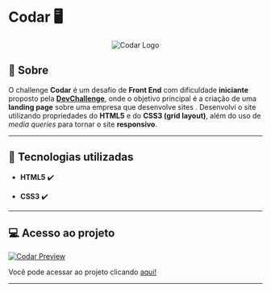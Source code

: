 # Codar :desktop_computer:

<p align="center">

<img src="https://i.imgur.com/Fzq7PJs.png" alt="Codar Logo"/>

</p>

##  :book: Sobre

  

O challenge **Codar** é um desafio de **Front End** com dificuldade **iniciante** proposto pela **[DevChallenge](https://www.devchallenge.com.br/)**, onde o objetivo principal é a criação de uma **landing page** sobre uma empresa que desenvolve sites . Desenvolvi o site utilizando propriedades do **HTML5** e do **CSS3 (grid layout)**, além do uso de *media queries* para tornar o site **responsivo**.

---

##  :rocket: Tecnologias utilizadas

- **HTML5** :heavy_check_mark:

- **CSS3** :heavy_check_mark:

---

##  :computer: Acesso ao projeto

  

<p align="center">

  <a href="https://rafaelhmp.github.io/dev-challenges/challenges/Codar/index.html"><img src="https://i.imgur.com/TkjyCaW.png" alt="Codar Preview"/></a>

</p>

  

Você pode acessar ao projeto clicando [aqui!](https://rafaelhmp.github.io/dev-challenges/challenges/Codar/index.html)

  

---

  